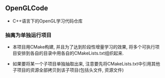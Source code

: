 ## OpenGLCode

- C++语言下的OpenGL学习代码仓库

### 抽离为单独运行项目

- 本项目用CMake构建, 并且为了达到阶段性增量学习的效果, 将多个可执行项目安排到各自的目录中用各自的CMakeLists.txt组织起来.

- 如果要将某一个子项目单独抽取出来, 注意要先将CMakeLists.txt中引用其他子项目的资源全部拷贝到该子项目(包括头文件, 资源文件)